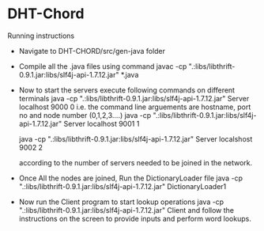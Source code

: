 # DHT-Chord

Running instructions

* Navigate to DHT-CHORD/src/gen-java folder
* Compile all the .java files using command 
  javac -cp ".:libs/libthrift-0.9.1.jar:libs/slf4j-api-1.7.12.jar" *.java
* Now to start the servers execute following commands on different terminals
  java -cp ".:libs/libthrift-0.9.1.jar:libs/slf4j-api-1.7.12.jar" Server localhost 9000 0 
  i.e. the command line arguements are hostname, port no and node number (0,1,2,3....)
  java -cp ".:libs/libthrift-0.9.1.jar:libs/slf4j-api-1.7.12.jar" Server localhost 9001 1

  java -cp ".:libs/libthrift-0.9.1.jar:libs/slf4j-api-1.7.12.jar" Server localshost 9002 2
  
  according to the number of servers needed to be joined in the network.
* Once All the nodes are joined, Run the DictionaryLoader file 
  java -cp ".:libs/libthrift-0.9.1.jar:libs/slf4j-api-1.7.12.jar" DictionaryLoader1
 
* Now run the Client program to start lookup operations 
  java -cp ".:libs/libthrift-0.9.1.jar:libs/slf4j-api-1.7.12.jar" Client 
  and follow the instructions on the screen to provide inputs and perform word lookups.
  
 
 
